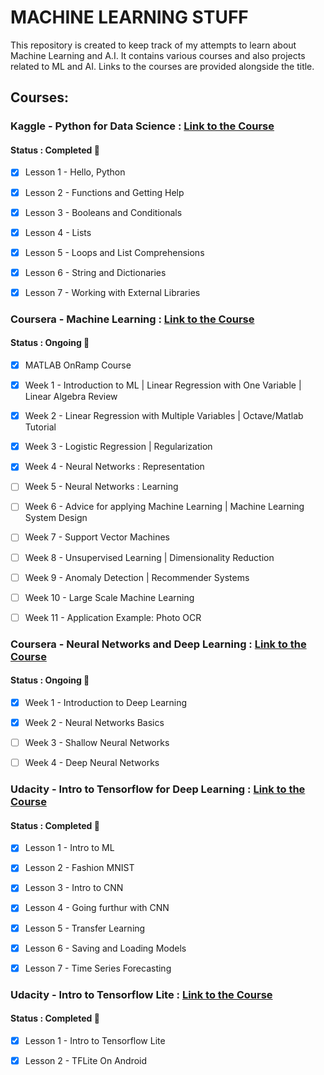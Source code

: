 # MACHINE LEARNING STUFF

This repository is created to keep track of my attempts to learn about Machine Learning and A.I. It contains various courses and also projects related to ML and AI. Links to the courses are provided alongside the title.

## Courses:

### Kaggle - Python for Data Science : [Link to the Course](https://www.kaggle.com/learn/python)
#### Status : Completed :dart:

- [x] Lesson 1 - Hello, Python
- [x] Lesson 2 - Functions and Getting Help
- [x] Lesson 3 - Booleans and Conditionals
- [x] Lesson 4 - Lists
- [x] Lesson 5 - Loops and List Comprehensions
- [x] Lesson 6 - String and Dictionaries
- [x] Lesson 7 - Working with External Libraries


### Coursera - Machine Learning : [Link to the Course](https://www.coursera.org/learn/machine-learning?utm_source=gg&utm_medium=sem&utm_content=07-StanfordML-IN&campaignid=1950458127&adgroupid=71501032500&device=c&keyword=coursera%20machine%20learning&matchtype=e&network=g&devicemodel=&adpostion=1t1&creativeid=351294671923&hide_mobile_promo&gclid=Cj0KCQiA4NTxBRDxARIsAHyp6gDFyuUJZClI9WPaYKzGUn6OfQYw1AgfMTSkeHLkb-9chkYQoyvzTpgaAh03EALw_wcB)
#### Status : Ongoing :memo:

- [x] MATLAB OnRamp Course
- [x] Week 1 - Introduction to ML | Linear Regression with One Variable | Linear Algebra Review
- [x] Week 2 - Linear Regression with Multiple Variables | Octave/Matlab Tutorial
- [x] Week 3 - Logistic Regression | Regularization
- [x] Week 4 - Neural Networks : Representation 
- [ ] Week 5 - Neural Networks : Learning
- [ ] Week 6 - Advice for applying Machine Learning | Machine Learning System Design
- [ ] Week 7 - Support Vector Machines
- [ ] Week 8 - Unsupervised Learning | Dimensionality Reduction
- [ ] Week 9 - Anomaly Detection | Recommender Systems
- [ ] Week 10 - Large Scale Machine Learning
- [ ] Week 11 - Application Example: Photo OCR


### Coursera - Neural Networks and Deep Learning : [Link to the Course](https://www.coursera.org/learn/neural-networks-deep-learning)
#### Status : Ongoing :memo:

- [x] Week 1 - Introduction to Deep Learning
- [x] Week 2 - Neural Networks Basics
- [ ] Week 3 - Shallow Neural Networks
- [ ] Week 4 - Deep Neural Networks


### Udacity - Intro to Tensorflow for Deep Learning : [Link to the Course](https://www.udacity.com/course/intro-to-tensorflow-for-deep-learning--ud187)
#### Status : Completed :dart:

- [x] Lesson 1 - Intro to ML
- [x] Lesson 2 - Fashion MNIST
- [x] Lesson 3 - Intro to CNN
- [x] Lesson 4 - Going furthur with CNN
- [x] Lesson 5 - Transfer Learning
- [x] Lesson 6 - Saving and Loading Models
- [x] Lesson 7 - Time Series Forecasting


### Udacity - Intro to Tensorflow Lite : [Link to the Course](https://www.udacity.com/course/intro-to-tensorflow-lite--ud190)
#### Status : Completed :dart:

- [x] Lesson 1 - Intro to Tensorflow Lite
- [x] Lesson 2 - TFLite On Android





